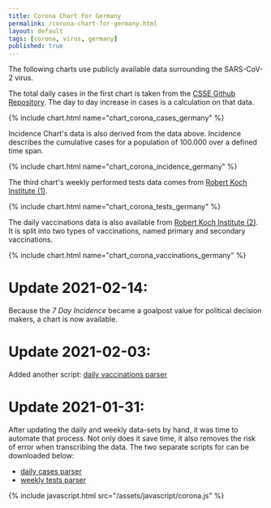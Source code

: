 ```yaml
---
title: Corona Chart For Germany
permalink: /corona-chart-for-germany.html
layout: default
tags: [corona, virus, germany]
published: true
---
```

The following charts use publicly available data surrounding the SARS-CoV-2 virus.

The total daily cases in the first chart is taken from the [CSSE Github Repository][1]. The day to day increase in cases is a calculation on that data.

{% include chart.html name="chart_corona_cases_germany" %}

Incidence Chart's data is also derived from the data above. Incidence describes the cumulative cases for a population of 100.000 over a defined time span.

{% include chart.html name="chart_corona_incidence_germany" %}

The third chart's weekly performed tests data comes from [Robert Koch Institute (1)][2].

{% include chart.html name="chart_corona_tests_germany" %}

The daily vaccinations data is also available from [Robert Koch Institute (2)][3]. It is split into two types of vaccinations, named primary and secondary vaccinations.

{% include chart.html name="chart_corona_vaccinations_germany" %}

[1]: <https://github.com/CSSEGISandData/COVID-19> "COVID-19 Data Repository by the Center for Systems Science and Engineering (CSSE) at Johns Hopkins University"
[2]: <https://www.rki.de/DE/Content/InfAZ/N/Neuartiges_Coronavirus/Daten/Testzahlen-gesamt.xlsx?__blob=publicationFile> "Erfassung der SARS-CoV-2-Testzahlen in Deutschland"
[3]: <https://www.rki.de/DE/Content/InfAZ/N/Neuartiges_Coronavirus/Daten/Impfquotenmonitoring.xlsx?__blob=publicationFile> "Tabelle mit den gemeldeten Impfungen bundesweit und nach Bundesland sowie nach STIKO-Indikation"

# Update 2021-02-14:
Because the *7 Day Incidence* became a goalpost value for political decision makers, a chart is now available.

# Update 2021-02-03:
Added another script: [daily vaccinations parser](/assets/code-examples/covid_daily_vaccinations_parser.py)

# Update 2021-01-31:
After updating the daily and weekly data-sets by hand, it was time to automate that process. Not only does it save time, it also removes the risk of error when transcribing the data.
The two separate scripts for can be downloaded below:
- [daily cases parser](/assets/code-examples/covid_daily_cases_parser.py)
- [weekly tests parser](/assets/code-examples/covid_weekly_tests_parser.py)

{% include javascript.html src="/assets/javascript/corona.js" %}
